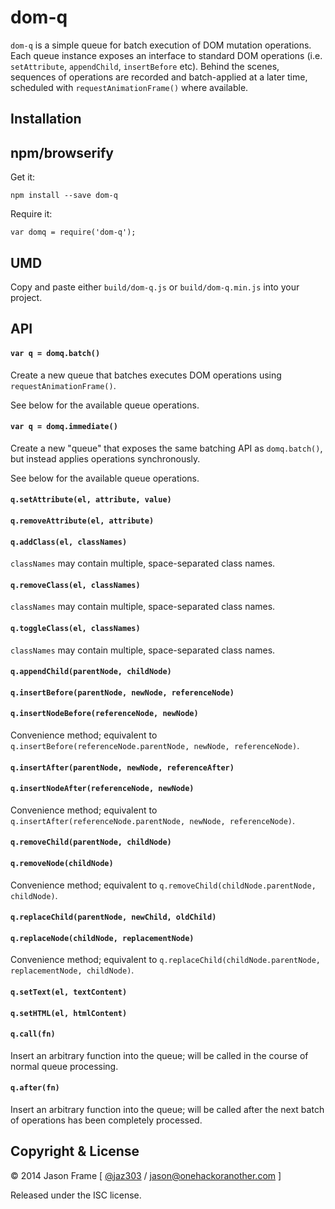 # dom-q

`dom-q` is a simple queue for batch execution of DOM mutation operations. Each queue instance exposes an interface to standard DOM operations (i.e. `setAttribute`, `appendChild`, `insertBefore` etc). Behind the scenes, sequences of operations are recorded and batch-applied at a later time, scheduled with `requestAnimationFrame()` where available.

## Installation

## npm/browserify

Get it:

    npm install --save dom-q

Require it:

    var domq = require('dom-q');

## UMD

Copy and paste either `build/dom-q.js` or `build/dom-q.min.js` into your project.

## API

#### `var q = domq.batch()`

Create a new queue that batches executes DOM operations using `requestAnimationFrame()`.

See below for the available queue operations.

#### `var q = domq.immediate()`

Create a new "queue" that exposes the same batching API as `domq.batch()`, but instead applies operations synchronously.

See below for the available queue operations.

#### `q.setAttribute(el, attribute, value)`

#### `q.removeAttribute(el, attribute)`

#### `q.addClass(el, classNames)`

`classNames` may contain multiple, space-separated class names.

#### `q.removeClass(el, classNames)`

`classNames` may contain multiple, space-separated class names.

#### `q.toggleClass(el, classNames)`

`classNames` may contain multiple, space-separated class names.

#### `q.appendChild(parentNode, childNode)`

#### `q.insertBefore(parentNode, newNode, referenceNode)`

#### `q.insertNodeBefore(referenceNode, newNode)`

Convenience method; equivalent to `q.insertBefore(referenceNode.parentNode, newNode, referenceNode)`.

#### `q.insertAfter(parentNode, newNode, referenceAfter)`

#### `q.insertNodeAfter(referenceNode, newNode)`

Convenience method; equivalent to `q.insertAfter(referenceNode.parentNode, newNode, referenceNode)`.

#### `q.removeChild(parentNode, childNode)`

#### `q.removeNode(childNode)`

Convenience method; equivalent to `q.removeChild(childNode.parentNode, childNode)`.

#### `q.replaceChild(parentNode, newChild, oldChild)`

#### `q.replaceNode(childNode, replacementNode)`

Convenience method; equivalent to `q.replaceChild(childNode.parentNode, replacementNode, childNode)`.

#### `q.setText(el, textContent)`

#### `q.setHTML(el, htmlContent)`

#### `q.call(fn)`

Insert an arbitrary function into the queue; will be called in the course of normal queue processing.

#### `q.after(fn)`

Insert an arbitrary function into the queue; will be called after the next batch of operations has been completely processed.

## Copyright &amp; License

&copy; 2014 Jason Frame [ [@jaz303](http://twitter.com/jaz303) / [jason@onehackoranother.com](mailto:jason@onehackoranother.com) ]

Released under the ISC license.